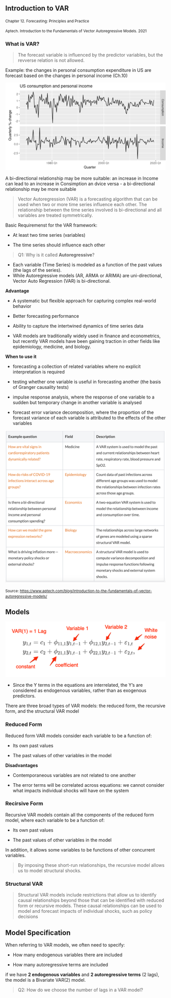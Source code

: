 ## Introduction to VAR

<small>Chapter 12. Forecasting: Principles and Practice</small>

<small> Aptech. Introduction to the Fundamentals of Vector Autoregressive Models. 2021</small>

### What is VAR?

> The forecast variable is influenced by the predictor variables, but the revverse relation is not allowed.

Example: the changes in personal consumption expenditure in US are forecast based on the changes in personal income (Ch.10)

![](_static/var1.png)

A bi-directional relationship may be more suitable: an increase in Income can lead to an increase in Consimption an dvice versa -  a bi-directional relationship may be more suitable 

> Vector Autoregression (VAR) is a forecasting algorithm that can be used when two or more time series influence each other. The relationship between the time series involved is bi-directional and  all variables are treated symmetrically.

Basic Requiremenst for the VAR framework:

- At least two time series (variables)

- The time series should influence each other

> Q1: Why is it called **Autoregressive**?

-  Each variable (Time Series) is modeled as a function of the past values (the lags of the series). 
- While Autoregressive models (AR, ARMA or ARIMA) are uni-directional, Vector Auto Regression (VAR) is bi-directional.

**Advantage**

- A systematic but flexible approach for capturing complex real-world behavior
- Better forecasting performance
- Ability to capture the intertwined dynamics of time series data


- VAR models are traditionally widely used in finance and econometrics, but recently VAR models have been gaining traction in other fields like epidemiology, medicine, and biology.



**When to use it**

- forecasting a collection of related variables where no explicit interpretation is required

- testing whether one variable is useful in forecasting another (the basis of Granger causality tests)

- impulse response analysis, where the response of one variable to a sudden but temporary change in another variable is analysed

- forecast error variance decomposition, where the proportion of the forecast variance of each variable is attributed to the effects of the other variables

![](_static/var2.png)

<small>Source: https://www.aptech.com/blog/introduction-to-the-fundamentals-of-vector-autoregressive-models/ </small>

## Models

![](_static/var3.png)

- Since the Y terms in the equations are interrelated, the Y’s are considered as endogenous variables, rather than as exogenous predictors.

There are three broad types of VAR models: the reduced form, the recursive form, and the structural VAR model

### Reduced Form

Reduced form VAR models consider each variable to be a function of:

- Its own past values

- The past values of other variables in the model

**Disadvantages**

- Contemporaneous variables are not related to one another

- The error terms will be correlated across equations: we cannot consider what impacts individual shocks will have on the system

### Recirsive Form

Recursive VAR models contain all the components of the reduced form model, where each variable to be a function of:

- Its own past values

- The past values of other variables in the model

In addition, it allows some variables to be functions of other concurrent variables. 

> By imposing these short-run relationships, the recursive model allows us to model structural shocks.

### Structural VAR

> Structural VAR models include restrictions that allow us to identify causal relationships beyond those that can be identified with reduced form or recursive models. These causal relationships can be used to model and forecast impacts of individual shocks, such as policy decisions


## Model Specification

When referring to VAR models, we often need to specify:

- How many endogenous variables there are included

- How many autoregressive terms are included

if we have **2 endogenous variables** and **2 autoregressive terms** (2 lags), the model is a Bivariate VAR(2) model.

> Q2: How do we choose the number of lags in a VAR model?


